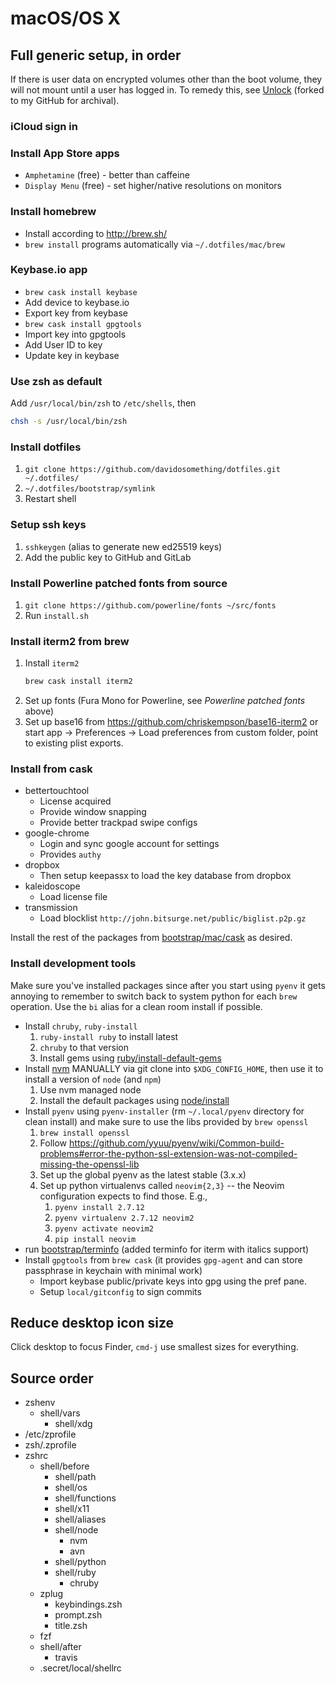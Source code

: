 # macOS/OS X

## Full generic setup, in order

If there is user data on encrypted volumes other than the boot volume, they
will not mount until a user has logged in. To remedy this, see
[Unlock] (forked to my GitHub for archival).

### iCloud sign in

### Install App Store apps

- `Amphetamine` (free) - better than caffeine
- `Display Menu` (free) - set higher/native resolutions on monitors

### Install homebrew

- Install according to <http://brew.sh/>
- `brew install` programs automatically via `~/.dotfiles/mac/brew`

### Keybase.io app

- `brew cask install keybase`
- Add device to keybase.io
- Export key from keybase
- `brew cask install gpgtools`
- Import key into gpgtools
- Add User ID to key
- Update key in keybase

### Use zsh as default

Add `/usr/local/bin/zsh` to `/etc/shells`, then

```sh
chsh -s /usr/local/bin/zsh
```

### Install dotfiles

1. `git clone https://github.com/davidosomething/dotfiles.git ~/.dotfiles/`
1. `~/.dotfiles/bootstrap/symlink`
1. Restart shell

### Setup ssh keys

1. `sshkeygen` (alias to generate new ed25519 keys)
1. Add the public key to GitHub and GitLab

### Install Powerline patched fonts from source

1. `git clone https://github.com/powerline/fonts ~/src/fonts`
1. Run `install.sh`

### Install iterm2 from brew

1. Install `iterm2`
    ```sh
    brew cask install iterm2
    ```
1. Set up fonts (Fura Mono for Powerline, see _Powerline patched fonts_ above)
1. Set up base16 from <https://github.com/chriskempson/base16-iterm2> or
   start app -> Preferences -> Load preferences from custom folder, point to
   existing plist exports.

### Install from cask

- bettertouchtool
    - License acquired
    - Provide window snapping
    - Provide better trackpad swipe configs
- google-chrome
    - Login and sync google account for settings
    - Provides `authy`
- dropbox
    - Then setup keepassx to load the key database from dropbox
- kaleidoscope
    - Load license file
- transmission
    - Load blocklist `http://john.bitsurge.net/public/biglist.p2p.gz`

Install the rest of the packages from
[bootstrap/mac/cask](../bootstrap/mac/cask) as desired.

### Install development tools

Make sure you've installed packages since after you start using `pyenv` it
gets annoying to remember to switch back to system python for each `brew`
operation. Use the `bi` alias for a clean room install if possible.

- Install `chruby`, `ruby-install`
    1. `ruby-install ruby` to install latest
    1. `chruby` to that version
    1. Install gems using
       [ruby/install-default-gems](../ruby/install-default-gems)
- Install [nvm](https://github.com/creationix/nvm) MANUALLY via git clone into
  `$XDG_CONFIG_HOME`, then use it to install a version of `node` (and `npm`)
    1. Use nvm managed node
    1. Install the default packages using [node/install](../node/install)
- Install `pyenv` using `pyenv-installer` (rm `~/.local/pyenv` directory for
  clean install) and make sure to use the libs provided by `brew openssl`
    1. `brew install openssl`
    1. Follow <https://github.com/yyuu/pyenv/wiki/Common-build-problems#error-the-python-ssl-extension-was-not-compiled-missing-the-openssl-lib>
    1. Set up the global pyenv as the latest stable (3.x.x)
    1. Set up python virtualenvs called `neovim{2,3}` -- the Neovim
       configuration expects to find those. E.g.,
        1. `pyenv install 2.7.12`
        1. `pyenv virtualenv 2.7.12 neovim2`
        1. `pyenv activate neovim2`
        1. `pip install neovim`
- run [bootstrap/terminfo](../bootstrap/terminfo) (added terminfo for iterm with italics support)
- Install `gpgtools` from `brew cask` (it provides `gpg-agent` and can store
  passphrase in keychain with minimal work)
    - Import keybase public/private keys into gpg using the pref pane.
    - Setup `local/gitconfig` to sign commits

## Reduce desktop icon size

Click desktop to focus Finder, `cmd-j` use smallest sizes for everything.

## Source order

- zshenv
    - shell/vars
        - shell/xdg
- /etc/zprofile
- zsh/.zprofile
- zshrc
    - shell/before
        - shell/path
        - shell/os
        - shell/functions
        - shell/x11
        - shell/aliases
        - shell/node
            - nvm
            - avn
        - shell/python
        - shell/ruby
            - chruby
    - zplug
        - keybindings.zsh
        - prompt.zsh
        - title.zsh
    - fzf
    - shell/after
        - travis
    - .secret/local/shellrc


[Unlock]: https://github.com/davidosomething/Unlock
